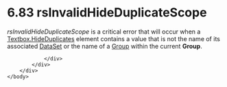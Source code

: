 <html dir="LTR" xmlns:mshelp="http://msdn.microsoft.com/mshelp" xmlns:ddue="http://ddue.schemas.microsoft.com/authoring/2003/5" xmlns:xlink="http://www.w3.org/1999/xlink" xmlns:tool="http://www.microsoft.com/tooltip">
    <head>
        <meta http-equiv="Content-Type" content="text/html; CHARSET=utf-8"></meta>
        <meta name="save" content="history"></meta>
        <title>6.83 rsInvalidHideDuplicateScope</title>
        <xml>
            <mshelp:toctitle title="6.83 rsInvalidHideDuplicateScope"></mshelp:toctitle>
            <mshelp:rltitle title="[MS-RDL]: rsInvalidHideDuplicateScope"></mshelp:rltitle>
            <mshelp:keyword index="A" term="92f7c8c2-8d69-4886-8e41-bea471b71713"></mshelp:keyword>
            <mshelp:attr name="DCSext.ContentType" value="open specification"></mshelp:attr>
            <mshelp:attr name="AssetID" value="92f7c8c2-8d69-4886-8e41-bea471b71713"></mshelp:attr>
            <mshelp:attr name="TopicType" value="kbRef"></mshelp:attr>
            <mshelp:attr name="DCSext.Title" value="[MS-RDL]: rsInvalidHideDuplicateScope" />
        </xml>
    </head>
    <body>
        <div id="header">
            <h1 class="heading">6.83 rsInvalidHideDuplicateScope</h1>
        </div>
        <div id="mainSection">
            <div id="mainBody">
                <div id="allHistory" class="saveHistory"></div>
                <div id="sectionSection0" class="section" name="collapseableSection">
                    

<p><i>rsInvalidHideDuplicateScope</i> is a critical error that
will occur when a <a href="520f1136-8158-48d8-8cfb-d9b95054bf1b.md">Textbox.HideDuplicates</a>
element contains a value that is not the name of its associated <a href="a14782b0-2e2f-4305-83a3-3de3fd750b6a.md">DataSet</a> or the name of a <a href="dbfff811-1be7-4e8b-a5d2-6cc522317fbe.md">Group</a> within the current <b>Group</b>.</p>


                </div>
            </div>
        </div>
    </body>
</html>